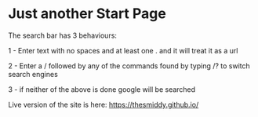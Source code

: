 Just another Start Page
=====

The search bar has 3 behaviours:

1 - Enter text with no spaces and at least one . and it will treat it as a url

2 - Enter a / followed by any of the commands found by typing /? to switch search engines

3 - if neither of the above is done google will be searched


Live version of the site is here: https://thesmiddy.github.io/
